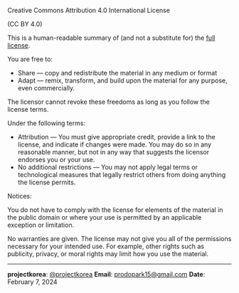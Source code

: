 Creative Commons Attribution 4.0 International License

(CC BY 4.0)

This is a human-readable summary of (and not a substitute for) the [full license](https://creativecommons.org/licenses/by/4.0/legalcode).

You are free to:

- Share — copy and redistribute the material in any medium or format
- Adapt — remix, transform, and build upon the material
for any purpose, even commercially.

The licensor cannot revoke these freedoms as long as you follow the license terms.

Under the following terms:

- Attribution — You must give appropriate credit, provide a link to the license, and indicate if changes were made. You may do so in any reasonable manner, but not in any way that suggests the licensor endorses you or your use.
- No additional restrictions — You may not apply legal terms or technological measures that legally restrict others from doing anything the license permits.

Notices:

You do not have to comply with the license for elements of the material in the public domain or where your use is permitted by an applicable exception or limitation.

No warranties are given. The license may not give you all of the permissions necessary for your intended use. For example, other rights such as publicity, privacy, or moral rights may limit how you use the material.

---

**projectkorea**: [@projectkorea](https://github.com/projectkorea)
**Email**: prodopark15@gmail.com
**Date**: February 7, 2024

